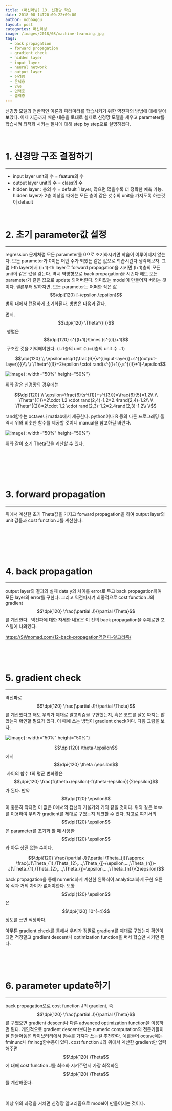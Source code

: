 ```yaml
---
title: (머신러닝) 13. 신경망 학습
date: 2018-08-14T20:09:22+09:00
author: nobbaggu
layout: post
categories: 머신러닝
image: /images/2018/08/machine-learning.jpg
tags:
  - back propagation
  - forward propagation
  - gradient check
  - hidden layer
  - input layer
  - neural network
  - output layer
  - 신경망
  - 은닉층
  - 인공
  - 입력층
  - 출력층
---
```

신경망 모델의 전반적인 이론과 파라미터를 학습시키기 위한 역전파의 방법에 대해 알아보았다. 이제 지금까지 배운 내용을 토대로 실제로 신경망 모델을 세우고 parameter를 학습시켜 최적화 시키는 절차에 대해 step by step으로 설명하겠다.

&nbsp;

# **1. 신경망 구조 결정하기**

* * *

  * input layer unit의 수 = feature의 수
  * output layer unit의 수 = class의 수
  * hidden layer : 층의 수 = default 1 layer, 많으면 많을수록 더 정확한 예측 가능. hidden layer가 2층 이상일 때에는 모든 층이 같은 갯수의 unit을 가지도록 하는것이 default

&nbsp;

# 

# **2. 초기 parameter값 설정**

* * *

regression 문제처럼 모든 parameter를 0으로 초기화시키면 학습이 이루어지지 않는다. 모든 parameter가 0이든 어떤 수가 되었든 같은 값으로 학습시킨다 생각해보자. 그럼 l-th layer에서 (l+1)-th layer로 forward propagation을 시키면 (l+1)층의 모든 unit이 같은 값을 갖는다. 역시 역방향으로 back propagation을 시킨다 해도 모든 parameter가 같은 값으로 update 되어버린다. 의미없는 model이 만들어져 버리는 것이다. 결론부터 말하자면, 모든 parameter는 어떠한 작은 값$$\dpi{120} [-\epsilon,\epsilon]$$ 범위 내에서 랜덤하게 초기화된다. 방법은 다음과 같다.

먼저, $$\dpi{120} \Theta^{(l)}$$ 행렬은 $$\dpi{120} s^{(l+1)}\times (s^{(l)}+1)$$ 구조란 것을 기억해야한다. (l+1층의 unit 수)×(l층의 unit 수 +1)

$$\dpi{120} \\ \epsilon=\sqrt{\frac{6}{s^{(input-layer)}+s^{(output-layer)}}}\\ \\ \Theta^{(l)}=2\epsilon \cdot rand(s^{(l+1)},s^{(l)}+1)-\epsilon$$ 

![image](/images/2018/08/no-name-44-300x285.png){: width="50%" height="50%"}

위와 같은 신경망의 경우에는

$$\dpi{120} \\ \epsilon=\frac{6}{s^{(1)}+s^{(3)}}=\frac{6}{5}=1.2\\ \\ \Theta^{(1)}=2\cdot 1.2 \cdot rand(2,4)-1.2=2.4rand(2,4)-1.2\\ \\ \Theta^{(2)}=2\cdot 1.2 \cdot rand(2,3)-1.2=2.4rand(2,3)-1.2\\ \\$$ 

rand함수는 octave나 matlab에서 제공한다. python이나 R 등의 다른 프로그래밍 툴 역시 위와 비슷한 함수를 제공할 것이니 manual을 참고하길 바란다.

![image](/images/2018/08/no-name-46.png){: width="50%" height="50%"}

위와 같이 초기 Theta값을 계산할 수 있다.

&nbsp;

&nbsp;

&nbsp;

# **3. forward propagation**

* * *

위에서 계산한 초기 Theta값을 가지고 forward propagation을 하여 output layer의 unit 값들과 cost function J를 계산한다.

&nbsp;

&nbsp;

&nbsp;

# **4. back propagation**

* * *

output layer의 결과와 실제 data y의 차이를 error로 두고 back propagation하여 모든 layer의 error를 구한다. 그리고 역전파시켜 최종적으로 cost function J의 gradient  $$\dpi{120} \frac{\partial J}{\partial \Theta}$$를 계산한다.  역전파에 대한 자세한 내용은 이 전의 back propagation을 주제로한 포스팅에 나와있다.

<span style="text-decoration: underline;"><a href="https://SWnomad.com/12-back-propagation역전파-알고리즘/">https://SWnomad.com/12-back-propagation역전파-알고리즘/</a></span>

&nbsp;

&nbsp;

# **5. gradient check**

* * *

역전파로 $$\dpi{120} \frac{\partial J}{\partial \Theta}$$를 계산했다고 해도 우리가 제대로 알고리즘을 구현했는지, 혹은 코드를 잘못 짜지는 않았는지 확인할 필요가 있다. 이 때에 쓰는 방법이 gradient check이다. 다음 그림을 보자.

![image](/images/2018/08/no-name-47.png){: width="50%" height="50%"}

$$\dpi{120} \theta-\epsilon$$ 에서$$\dpi{120} \theta+\epsilon$$  사이의 함수 f의 평균 변화량은  $$\dpi{120} \frac{f(\theta+\epsilon)-f(\theta-\epsilon)}{2\epsilon}$$가 된다. 만약 $$\dpi{120} \epsilon$$이 충분히 작다면 이 값은 θ에서의 접선의 기울기와 거의 같을 것이다. 위와 같은 idea를 이용하여 우리가 gradient를 제대로 구했는지 체크할 수 있다. 참고로 여기서의 $$\dpi{120} \epsilon$$은 parameter를 초기화 할 때 사용한 $$\dpi{120} \epsilon$$과 아무 상관 없는 수이다.

$$\dpi{120} \frac{\partial J}{\partial \Theta_{j}}\approx \frac{J(\Theta_{1},\Theta_{2},...,\Theta_{j}+\epsilon,...,\Theta_{n})-J(\Theta_{1},\Theta_{2},...,\Theta_{j}-\epsilon,...,\Theta_{n})}{2\epsilon}$$ 

back propagation을 통해 numeric하게 계산한 왼쪽식이 analytical하게 구한 오른쪽 식과 거의 차이가 없어야한다. 보통 $$\dpi{120} \epsilon$$은 $$\dpi{120} 10^{-4}$$정도를 쓰면 적당하다.

아무튼 gradient check를 통해서 우리가 정말로 gradient를 제대로 구했는지 확인이 되면 걱정말고 gradient descent나 optimization function을 써서 학습만 시키면 된다.

&nbsp;

&nbsp;

# **6. parameter update하기**

* * *

back propagation으로 cost function J의 gradient, 즉 $$\dpi{120} \frac{\partial J}{\partial \Theta}$$를 구했으면 gradient descent나 다른 advanced optimization function을 이용하면 된다. 개인적으로 gradient descent보다는 numeric computation의 전문가들이 잘 만들어놓은 라이브러리에서 함수를 가져다 쓰는걸 추천한다. 예를들어 octave에는 fminunc나 fmincg함수등이 있다. cost function J와 위에서 계산한 gradient만 입력해주면 $$\dpi{120} \Theta$$에 대해 cost function J를 최소화 시켜주면서 가장 최적화된 $$\dpi{120} \Theta$$를 계산해준다.

&nbsp;

이상 위의 과정을 거치면 신경망 알고리즘으로 model이 만들어지는 것이다.

&nbsp;